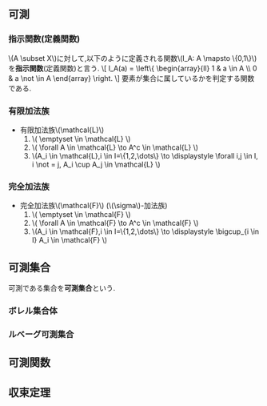 ## 可測

### 指示関数(定義関数)
\\(A \subset X\\)に対して,以下のように定義される関数\\(I_A: A \mapsto \\{0,1\\}\\)を**指示関数**(定義関数)と言う.
\\[
I_A(a) = \left\\{ 
	\begin{array}{ll}
	1 & a \in A \\\\
	0 & a \not \in A
	\end{array}
\right.
\\]
要素が集合に属しているかを判定する関数である.

### 有限加法族
- 有限加法族\\(\mathcal{L}\\)
  1. \\( \emptyset \in \mathcal{L} \\)
  1. \\( \forall A \in \mathcal{L} \to  A^c \in \mathcal{L} \\)
  1. \\(A_i \in \mathcal{L},i \in I=\\{1,2,\dots\\} \to \displaystyle \forall i,j \in I, i \not = j, A_i \cup A_j \in \mathcal{L} \\)

### 完全加法族
- 完全加法族\\(\mathcal{F}\\) (\\(\sigma\\)-加法族)
  1. \\( \emptyset \in \mathcal{F} \\)
  1. \\( \forall A \in \mathcal{F} \to  A^c \in \mathcal{F} \\)
  1. \\(A_i \in \mathcal{F},i \in I=\\{1,2,\dots\\} \to \displaystyle \bigcup_{i \in I} A_i \in \mathcal{F} \\)


## 可測集合
可測である集合を**可測集合**という.

### ボレル集合体

### ルベーグ可測集合

## 可測関数

## 収束定理
